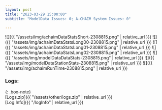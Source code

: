 ```yaml
---
layout: post
title: "2023-03-29 15:00:00"
subtitle: "ModelData Issues: 0; A-CHAIM System Issues: 0"

---
```


![]({{ "/assets/img/achaimDataStatsShort-2308815.png" | relative_url }})
![]({{ "/assets/img/achaimDataStatsLong00-2308815.png" | relative_url }})
![]({{ "/assets/img/achaimDataStatsLong01-2308815.png" | relative_url }})
![]({{ "/assets/img/achaimDataStatsLong02-2308815.png" | relative_url }})
![]({{ "/assets/img/modelDataDataStats-2308815.png" | relative_url }})
![]({{ "/assets/img/modelDataStationStats-2308815.png" | relative_url }})
![]({{ "/assets/img/achaimRunTime-2308815.png" | relative_url }})





### Logs:  
  
{: .box-note}  
[Logs.zip]({{ "/assets/other/logs.zip" | relative_url }})  
[Log Info]({{ "/logInfo" | relative_url }})  
